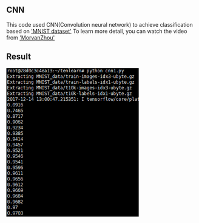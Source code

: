## CNN

This code used CNN(Convolution neural network) to achieve classification based on ['MNIST dataset'](http://yann.lecun.com/exdb/mnist/)
To learn more detail, you can watch the video from ['MorvanZhou'](https://morvanzhou.github.io/tutorials/machine-learning/tensorflow/5-03-A-CNN/)

## Result

![_config.yml](https://github.com/lym0302/tensorflow_learning/blob/master/cnn/cnn_result.png)


